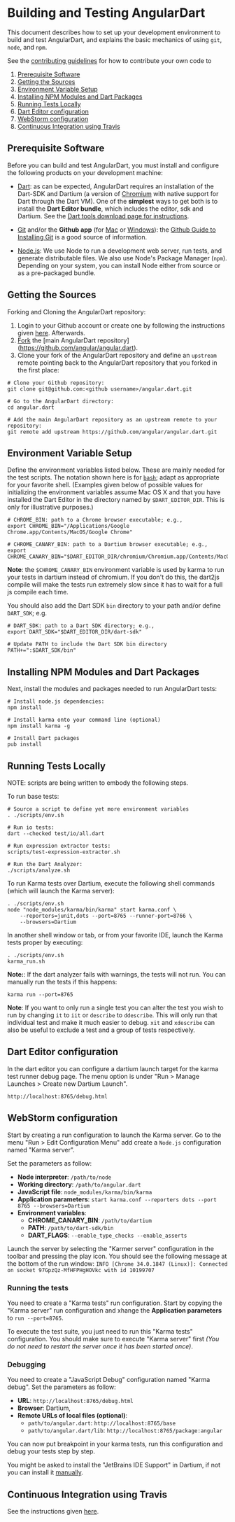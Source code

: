 # Building and Testing AngularDart

This document describes how to set up your development environment to build and
test AngularDart, and explains the basic mechanics of using `git`, `node`, and
`npm`.

See the [contributing guidelines](https://github.com/angular/angular.dart/blob/master/CONTRIBUTING.md)
for how to contribute your own code to

1. [Prerequisite Software](#prerequisite-software)
2. [Getting the Sources](#getting-the-sources)
3. [Environment Variable Setup](#environment-variable-setup)
4. [Installing NPM Modules and Dart Packages](#installing-npm-modules-and-dart-packages)
5. [Running Tests Locally](#running-tests-locally)
6. [Dart Editor configuration](#dart-editor-configuration)
7. [WebStorm configuration](#webstorm-configuration)
8. [Continuous Integration using Travis](#travis-ci)

## Prerequisite Software

Before you can build and test AngularDart, you must install and configure the
following products on your development machine:

* [Dart](https://www.dartlang.org/): as can be expected, AngularDart requires
  an installation of the Dart-SDK and Dartium (a version of
  [Chromium](http://www.chromium.org) with native support for Dart through the
  Dart VM). One of the **simplest** ways to get both is to install the **Dart
  Editor bundle**, which includes the editor, sdk and Dartium. See the [Dart
  tools download page for
  instructions](https://www.dartlang.org/tools/download.html).

* [Git](http://git-scm.com/) and/or the **Github app** (for
  [Mac](http://mac.github.com/) or [Windows](http://windows.github.com/)): the
  [Github Guide to Installing
  Git](https://help.github.com/articles/set-up-git) is a good source of
  information.

* [Node.js](http://nodejs.org): We use Node to run a development web server,
  run tests, and generate distributable files. We also use Node's Package
  Manager (`npm`). Depending on your system, you can install Node either from
  source or as a pre-packaged bundle.

## Getting the Sources

Forking and Cloning the AngularDart repository:

1. Login to your Github account or create one by following the instructions
given [here](https://github.com/signup/free).
Afterwards.
2. [Fork](http://help.github.com/forking) the [main AngularDart repository]
(https://github.com/angular/angular.dart).
3. Clone your fork of the AngularDart repository and define an `upstream` remote
pointing back to the AngularDart repository that you forked in the first place:

```shell
# Clone your Github repository:
git clone git@github.com:<github username>/angular.dart.git

# Go to the AngularDart directory:
cd angular.dart

# Add the main AngularDart repository as an upstream remote to your repository:
git remote add upstream https://github.com/angular/angular.dart.git
```

## Environment Variable Setup


Define the environment variables listed below. These are mainly needed for the
test scripts. The notation shown here is for
[`bash`](http://www.gnu.org/software/bash/); adapt as appropriate for your
favorite shell. (Examples given below of possible values for initializing the
environment variables assume Mac OS X and that you have installed the Dart
Editor in the directory named by `$DART_EDITOR_DIR`. This is only for
illustrative purposes.)

```shell
# CHROME_BIN: path to a Chrome browser executable; e.g.,
export CHROME_BIN="/Applications/Google Chrome.app/Contents/MacOS/Google Chrome"

# CHROME_CANARY_BIN: path to a Dartium browser executable; e.g.,
export CHROME_CANARY_BIN="$DART_EDITOR_DIR/chromium/Chromium.app/Contents/MacOS/Chromium"
```
**Note**: the `$CHROME_CANARY_BIN` environment variable is used by karma to run
your tests in dartium instead of chromium. If you don't do this, the dart2js
compile will make the tests run extremely slow since it has to wait for a full
js compile each time.

You should also add the Dart SDK `bin` directory to your path and/or define
`DART_SDK`; e.g.

```shell
# DART_SDK: path to a Dart SDK directory; e.g.,
export DART_SDK="$DART_EDITOR_DIR/dart-sdk"

# Update PATH to include the Dart SDK bin directory
PATH+=":$DART_SDK/bin"
```
## Installing NPM Modules and Dart Packages

Next, install the modules and packages needed to run AngularDart tests:

```shell
# Install node.js dependencies:
npm install

# Install karma onto your command line (optional)
npm install karma -g

# Install Dart packages
pub install
```

## Running Tests Locally

NOTE: scripts are being written to embody the following steps.

To run base tests:

```shell
# Source a script to define yet more environment variables
. ./scripts/env.sh

# Run io tests:
dart --checked test/io/all.dart

# Run expression extractor tests:
scripts/test-expression-extractor.sh

# Run the Dart Analyzer:
./scripts/analyze.sh
```

To run Karma tests over Dartium, execute the following shell commands (which
will launch the Karma server):

```shell
. ./scripts/env.sh
node "node_modules/karma/bin/karma" start karma.conf \
    --reporters=junit,dots --port=8765 --runner-port=8766 \
    --browsers=Dartium
```

In another shell window or tab, or from your favorite IDE, launch the Karma
tests proper by executing:

```shell
. ./scripts/env.sh
karma_run.sh
```

**Note:**: If the dart analyzer fails with warnings, the tests will not run.
You can manually run the tests if this happens:

```shell
karma run --port=8765
```

**Note**: If you want to only run a single test you can alter the test you wish
to run by changing `it` to `iit` or `describe` to `ddescribe`. This will only
run that individual test and make it much easier to debug. `xit` and `xdescribe`
can also be useful to exclude a test and a group of tests respectively.

## Dart Editor configuration

In the dart editor you can configure a dartium launch target for the karma test
runner debug page. The menu option is under "Run > Manage Launches > Create new
Dartium Launch".

```
http://localhost:8765/debug.html
```

## WebStorm configuration

Start by creating a run configuration to launch the Karma server. Go to the menu
"Run > Edit Configuration Menu" add create a `Node.js` configuration named
"Karma server".

Set the parameters as follow:
- **Node interpreter**: `/path/to/node`
- **Working directory**: `/path/to/angular.dart`
- **JavaScript file**: `node_modules/karma/bin/karma`
- **Application parameters**: `start karma.conf --reporters dots --port 8765 --browsers=Dartium`
- **Environment variables**:
    - **CHROME_CANARY_BIN**: `/path/to/dartium`
    - **PATH**: `/path/to/dart-sdk/bin`
    - **DART_FLAGS**: `--enable_type_checks --enable_asserts`

Launch the server by selecting the "Karmer server" configuration in the toolbar
and pressing the play icon. You should see the following message at the bottom
of the run window:
`INFO [Chrome 34.0.1847 (Linux)]: Connected on socket 97GpzQz-MfHFPHgHOVkc with id 10199707`

### Running the tests

You need to create a "Karma tests" run configuration. Start by copying the
"Karma server" run configuration and xhange the **Application parameters** to
`run --port=8765`.

To execute the test suite, you just need to run this "Karma tests"
configuration. You should make sure to execute "Karma server" first _(You do not
need to restart the server once it has been started once)_.

### Debugging

You need to create a "JavaScript Debug" configuration named "Karma debug". Set
the parameters as follow:
- **URL**: `http://localhost:8765/debug.html`
- **Browser**: Dartium,
- **Remote URLs of local files (optional)**:
    - `path/to/angular.dart`: `http://localhost:8765/base`
    - `path/to/angular.dart/lib`: `http://localhost:8765/package:angular`

You can now put breakpoint in your karma tests, run this configuration and debug
your tests step by step.

You might be asked to install the "JetBrains IDE Support" in Dartium, if not you
can install it [manually](https://chrome.google.com/webstore/detail/jetbrains-ide-support/hmhgeddbohgjknpmjagkdomcpobmllji).

<a name="travis-ci"></a>
## Continuous Integration using Travis

See the instructions given [here](https://github.com/angular/angular.dart/blob/master/travis.md).


